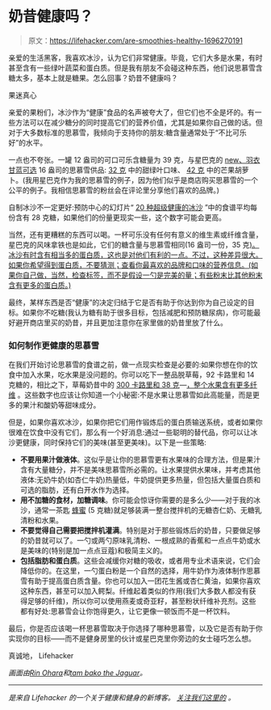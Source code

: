 # 奶昔健康吗？

> 原文：<https://lifehacker.com/are-smoothies-healthy-1696270191>

亲爱的生活黑客，我喜欢冰沙，认为它们非常健康。毕竟，它们大多是水果，有时甚至含有一些绿叶蔬菜和蛋白质。但是我有朋友不会碰这种东西，他们说思慕雪含糖太多，基本上就是糖果。怎么回事？奶昔不健康吗？



果迷真心

亲爱的果粉们，冰沙作为“健康”食品的名声被夸大了，但它们也不全是坏的。有一些方法可以在减少糖分的同时提高它们的营养价值，尤其是如果你自己做的话。但对于大多数标准的思慕雪，我倾向于支持你的朋友:糖含量通常处于“不比可乐好”的水平。

一点也不夸张。一罐 12 盎司的可口可乐含糖量为 39 克，与星巴克的 [new、羽衣甘蓝可选](http://www.slate.com/blogs/browbeat/2015/04/01/starbucks_kale_smoothies_a_departure_for_the_coffee_chain_but_it_might_work.html) 16 盎司的思慕雪供品: [32 克](http://www.starbucks.com/menu/drinks/smoothies/evolution-fresh-sweet-greens-smoothie) 中的甜绿叶口味、 [42 克](http://www.starbucks.com/menu/drinks/smoothies/evolution-fresh-mango-carrot-smoothie) 中的芒果胡萝卜。(我用星巴克作为我的思慕雪的例子，因为他们似乎是商店购买思慕雪的一个公平的例子。我相信思慕雪的粉丝会在评论里分享他们喜欢的品牌。)

自制冰沙不一定更好:预防中心的幻灯片“ [20 种超级健康的冰沙](http://www.prevention.com/food/healthy-recipes/20-super-healthy-smoothie-recipes) ”中的食谱平均每份含有 28 克糖，如果他们的份量更现实一些，这个数字可能会更高。

当然，还有更糟糕的东西可以喝。一杯可乐没有任何有意义的维生素或纤维含量，星巴克的风味拿铁也是如此，它们的糖含量与思慕雪相同(16 盎司一份，35 克[)。冰沙有时含有相当多的蛋白质，这也是对他们有利的一点。不过，这种差异很大。如果你希望得到蛋白质，不要猜测；查看你最喜欢的品牌和口味的营养信息。(如果你自己做，当然，检查标签，而不是假设一勺是完美的量；有些粉末比其他粉末含有更多的蛋白质。)](http://www.starbucks.com/menu/drinks/espresso/flavored-latte)

最终，某样东西是否“健康”的决定归结于它是否有助于你达到你为自己设定的目标。如果你不吃糖(我认为糖有助于很多目标，包括减肥和预防糖尿病)，你可能最好避开商店里买的奶昔，并且更加注意你在家里做的奶昔里放了什么。

### 如何制作更健康的思慕雪

在我们开始讨论思慕雪的食谱之前，做一点现实检查是必要的:如果你想在你的饮食中加入水果，吃水果是没问题的。你可以吃下一整品脱草莓，92 卡路里和 14 克糖的，相比之下，草莓奶昔中的 [300 卡路里和 38 克](http://www.starbucks.com/menu/drinks/smoothies/evolution-fresh-strawberry-smoothie)—[，整个水果含有更多纤维](http://lifehacker.com/does-juicing-have-any-real-health-benefits-1542055799) 。这些数字也应该让你知道一个小秘密:不是水果让思慕雪如此高能量，而是更多的果汁和酸奶等甜味成分。

但是，如果你喜欢冰沙，如果你把它们用作锻炼后的蛋白质输送系统，或者如果你很难在饮食中没有它们，那么有一个好消息:通过一些聪明的替代品，你可以让冰沙更健康，同时保持它们的美味(甚至更美味)。以下是一些策略:

*   **不要用果汁做液体**。这似乎是让你的思慕雪更有水果味的合理方法，但是果汁含有大量糖分，并不是美味思慕雪所必需的。让水果提供水果味，并考虑其他液体:无奶牛奶(如杏仁牛奶)热量低，牛奶提供更多热量，但包括大量蛋白质和可选的脂肪，还有白开水作为选择。
*   **用不加糖的食材，加糖调味**。你可能会惊讶你需要的是多么少——对于我的冰沙，通常一茶匙 [蜂蜜](http://nutritiondata.self.com/facts/sweets/5568/2) (5 克糖)就足够装满一整台搅拌机的无糖杏仁奶、无糖乳清粉和水果。
*   **不要觉得自己需要把搅拌机灌满**。特别是对于那些锻炼后的奶昔，只要做足够的奶昔就可以了。一勺或两勺原味乳清粉、一根成熟的香蕉和一点点牛奶或水是美味的(特别是加一点点豆蔻)和极简主义的。
*   **包括脂肪和蛋白质**。这些会减缓你对糖的吸收，或者用专业术语来说，它们会降低你的。在这里，一勺蛋白粉是一个自然的选择，用牛奶作为液体制作思慕雪有助于提高蛋白质含量。你也可以加入一团花生酱或杏仁黄油，如果你喜欢这种东西，甚至可以加入鳄梨。纤维起着类似的作用(我们大多数人都没有获得足够的纤维)，所以你可以使用燕麦或奇亚籽，甚至粉状纤维补充剂。这些都有好处:思慕雪会让你饱得更久，让它更像一顿饭而不是一杯饮料。

最后，你是否应该喝一杯思慕雪取决于你选择了哪种思慕雪，以及它是否有助于你实现你的目标——而不是健身房里的伙计或星巴克里你旁边的女士碰巧怎么想。

真诚地，
Lifehacker

*画面由*[*Rin Ohara*](http://www.shutterstock.com/pic-166959719/stock-vector-food-processor-with-fruits-for-smoothie.html?src=zVJm3Btcd7DVAuCEgZiQEw-1-10)*和*[*tam bako the Jaguar*](https://www.flickr.com/photos/tambako/6022307540/)*。*

* * *

[](http://vitals.lifehacker.com/)**是来自 Lifehacker 的一个关于健康和健身的新博客。* [*关注我们这里的*](https://twitter.com/VitalsLH) *。**